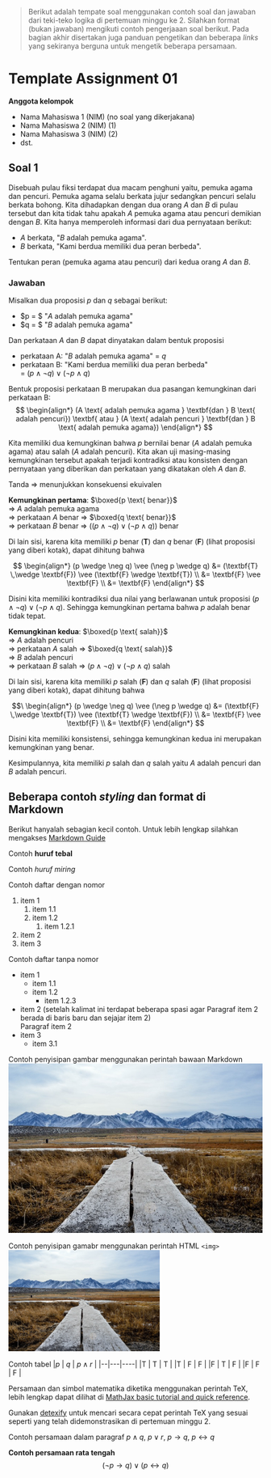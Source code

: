 > Berikut adalah tempate soal menggunakan contoh soal
> dan jawaban dari teki-teko logika di pertemuan minggu
> ke 2. Silahkan format (bukan jawaban) mengikuti contoh 
> pengerjaaan soal berikut.
> Pada bagian akhir disertakan juga panduan pengetikan
> dan beberapa *links* yang sekiranya berguna
> untuk mengetik beberapa persamaan.

# Template Assignment 01

**Anggota kelompok**
- Nama Mahasiswa 1 (NIM) (no soal yang dikerjakana)
- Nama Mahasiswa 2 (NIM) (1)
- Nama Mahasiswa 3 (NIM) (2)
- dst.


## Soal 1

Disebuah pulau fiksi terdapat dua macam penghuni yaitu,
pemuka agama dan pencuri. Pemuka agama selalu berkata jujur
sedangkan pencuri selalu berkata bohong. Kita dihadapkan
dengan dua orang $A$ dan $B$ di pulau tersebut dan kita
tidak tahu apakah $A$ pemuka agama atau pencuri demikian
dengan $B$. Kita hanya memperoleh informasi dari dua 
pernyataan berikut:
- $A$ berkata, \"$`B`$ adalah pemuka agama\".
- $B$ berkata, \"Kami berdua memiliki dua peran berbeda\".

Tentukan peran (pemuka agama atau pencuri) dari 
kedua orang $A$ dan $B$.

### Jawaban

Misalkan dua proposisi $p$ dan $q$ sebagai berikut:
- $p = $ \"$`A`$ adalah pemuka agama\"
- $q = $ \"$`B`$ adalah pemuka agama\"

Dan perkataan $A$ dan $B$ dapat dinyatakan dalam bentuk 
proposisi 
- perkataan A: "$B$ adalah pemuka agama" = $q$
- perkataan B: "Kami berdua memiliki dua peran berbeda"    
  = $(p \wedge \neg q) \vee (\neg p \wedge q)$

Bentuk proposisi perkataan B merupakan dua pasangan 
kemungkinan dari perkataan B:    
$$
\begin{align*}
  (A \text{ adalah pemuka agama } 
  \textbf{dan } B \text{ adalah pencuri}) 
  \textbf{ atau } (A \text{ adalah pencuri }
    \textbf{dan } B \text{ adalah pemuka agama})
\end{align*}
$$

Kita memiliki dua kemungkinan bahwa $p$ bernilai benar 
($A$ adalah pemuka agama) atau salah ($A$ adalah pencuri). 
Kita akan uji masing-masing kemungkinan tersebut apakah
terjadi kontradiksi atau konsisten dengan pernyataan 
yang diberikan dan perkataan yang dikatakan oleh $A$ dan $B$.

Tanda $\Rightarrow$ menunjukkan konsekuensi ekuivalen   

**Kemungkinan pertama**: $\boxed{p \text{ benar}}$  
$\Rightarrow$ $A$ adalah pemuka agama    
$\Rightarrow$ perkataan $A$ benar 
  $\Rightarrow$ $\boxed{q \text{ benar}}$    
$\Rightarrow$ perkataan $B$ benar 
  $\Rightarrow$ $((p \wedge \neg q) \vee (\neg p \wedge q))$ benar

Di lain sisi, karena kita memiliki $p$ benar ($\textbf{T}$) dan 
$q$ benar ($\textbf{F}$) (lihat proposisi yang diberi kotak), 
dapat dihitung bahwa 

$$
\begin{align*}
  (p \wedge \neg q) \vee (\neg p \wedge q) 
    &= (\textbf{T} \,\wedge \textbf{F}) 
        \vee (\textbf{F} \wedge \textbf{T}) \\
    &= \textbf{F} \vee \textbf{F} \\
    &= \textbf{F} 
\end{align*} 
$$

Disini kita memiliki kontradiksi dua nilai yang berlawanan
untuk proposisi $(p \wedge \neg q) \vee (\neg p \wedge q)$. 
Sehingga kemungkinan pertama bahwa $p$ adalah benar tidak tepat.

**Kemungkinan kedua**: $\boxed{p \text{ salah}}$   
$\Rightarrow$ $A$ adalah pencuri    
$\Rightarrow$ perkataan $A$ salah
  $\Rightarrow$ $\boxed{q \text{ salah}}$     
$\Rightarrow$ $B$ adalah pencuri    
$\Rightarrow$ perkataan $B$ salah
  $\Rightarrow$ $(p \wedge \neg q) \vee (\neg p \wedge q)$ salah

Di lain sisi, karena kita memiliki $p$ salah ($\textbf{F}$) dan
$q$ salah ($\textbf{F}$) (lihat proposisi yang diberi kotak),
dapat dihitung bahwa

$$\
\begin{align*}
  (p \wedge \neg q) \vee (\neg p \wedge q) 
    &= (\textbf{F} \,\wedge \textbf{T}) 
        \vee (\textbf{T} \wedge \textbf{F}) \\
    &= \textbf{F} \vee \textbf{F} \\
    &= \textbf{F} 
\end{align*} 
$$

Disini kita memiliki konsistensi, sehingga kemungkinan kedua ini
merupakan kemungkinan yang benar.

Kesimpulannya, kita memiliki $p$ salah dan $q$ salah yaitu
$A$ adalah pencuri dan $B$ adalah pencuri.


## Beberapa contoh _styling_ dan format di Markdown
Berikut hanyalah sebagian kecil contoh. Untuk lebih lengkap
silahkan mengakses [Markdown Guide](https://www.markdownguide.org/)

Contoh **huruf tebal**

Contoh _huruf miring_


Contoh daftar dengan nomor 
1. item 1
   1. item 1.1
   2. item 1.2
      1. item 1.2.1
2. item 2
3. item 3

Contoh daftar tanpa nomor 
- item 1 
  - item 1.1
  - item 1.2
    - item 1.2.3
- item 2 (setelah kalimat ini terdapat beberapa spasi
  agar Paragraf item 2 berada di baris baru dan sejajar 
  item 2)    
  Paragraf item 2
- item 3
  - item 3.1


Contoh penyisipan gambar menggunakan perintah bawaan 
Markdown
![nama_image](pexels-photo-41126.jpeg)

Contoh penyisipan gamabr menggunakan perintah HTML `<img>`
<img src="./pexels-photo-41126.jpeg" width=300>


Contoh tabel
|$p$ | $q$ | $p \wedge r$  |
|--|---|----|
|T | T | T  | 
|T | F | F  | 
|F | T | F  | 
|F | F | F  | 

Persamaan dan simbol matematika diketika menggunakan
perintah TeX, lebih lengkap dapat dilihat di 
[MathJax basic tutorial and quick reference](https://math.meta.stackexchange.com/questions/5020/mathjax-basic-tutorial-and-quick-reference).    

Gunakan [detexify](https://detexify.kirelabs.org/classify.html) untuk mencari secara cepat perintah TeX yang sesuai
seperti yang telah didemonstrasikan di pertemuan minggu 2.

Contoh persamaan dalam paragraf $p \wedge q$, 
$p \vee r$, 
$p \rightarrow q$,
$p \leftrightarrow q$

**Contoh persamaan rata tengah**
$$(\neg p \rightarrow q) \vee (p \leftrightarrow q)$$

